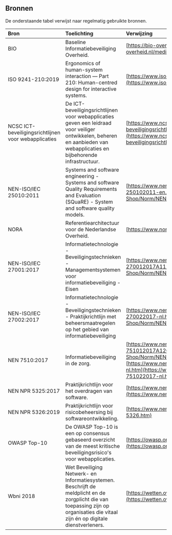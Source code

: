 ## Bronnen

De onderstaande tabel verwijst naar regelmatig gebruikte bronnen.

| Bron                                                 | Toelichting                                                                                                                                                                       | Verwijzing                                                                                                                                                                                                                                 |
|:-----------------------------------------------------|:----------------------------------------------------------------------------------------------------------------------------------------------------------------------------------|:-------------------------------------------------------------------------------------------------------------------------------------------------------------------------------------------------------------------------------------------|
| BIO                                                  | Baseline Informatiebeveiliging Overheid.                                                                                                                                          | [https://bio-overheid.nl/media/1324/bio-v103.pdf](https://bio-overheid.nl/media/1324/bio-v103.pdf)                                                                                                                                         |
| ISO 9241-210:2019                                    | Ergonomics of human-system interaction — Part 210: Human-centred design for interactive systems.                                                                                  | [https://www.iso.org/standard/77520.html](https://www.iso.org/standard/77520.html)                                                                                                                                                         |
| NCSC ICT-beveiligingsrichtlijnen voor webapplicaties | De ICT-beveiligingsrichtlijnen voor webapplicaties geven een leidraad voor veiliger ontwikkelen, beheren en aanbieden van webapplicaties en bijbehorende infrastructuur.          | [https://www.ncsc.nl/documenten/publicaties/2019/mei/01/ict-beveiligingsrichtlijnen-voor-webapplicaties](https://www.ncsc.nl/documenten/publicaties/2019/mei/01/ict-beveiligingsrichtlijnen-voor-webapplicaties).                          |
| NEN-ISO/IEC 25010:2011                               | Systems and software engineering - Systems and software Quality Requirements and Evaluation (SQuaRE) - System and software quality models.                                        | [https://www.nen.nl/NEN-Shop/Norm/NENISOIEC-250102011-en.htm](https://www.nen.nl/NEN-Shop/Norm/NENISOIEC-250102011-en.htm)                                                                                                                 |
| NORA                                                 | Referentiearchitectuur voor de Nederlandse Overheid.                                                                                                                              | [https://www.noraonline.nl](https://www.noraonline.nl)                                                                                                                                                                                     |
| NEN-ISO/IEC 27001:2017                               | Informatietechnologie - Beveiligingstechnieken - Managementsystemen voor informatiebeveiliging - Eisen                                                                            | [https://www.nen.nl/NEN-Shop/Norm/NENENISOIEC-270012017A112020-nl.htm](https://www.nen.nl/NEN-Shop/Norm/NENENISOIEC-270012017A112020-nl.htm)                                                                                               |
| NEN-ISO/IEC 27002:2017                               | Informatietechnologie - Beveiligingstechnieken - Praktijkrichtlijn met beheersmaatregelen op het gebied van informatiebeveiliging                                                 | [https://www.nen.nl/NEN-Shop/Norm/NENENISOIEC-270022017-nl.htm](https://www.nen.nl/NEN-Shop/Norm/NENENISOIEC-270022017-nl.htm)                                                                                                             |
| NEN 7510:2017                                        | Informatiebeveiliging in de zorg.                                                                                                                                                 | [https://www.nen.nl/NEN-Shop/Norm/NEN-751012017A12020-nl.htm](https://www.nen.nl/NEN-Shop/Norm/NEN-751012017A12020-nl.htm), [https://www.nen.nl/NEN-Shop/Norm/NEN-751022017-nl.htm](https://www.nen.nl/NEN-Shop/Norm/NEN-751022017-nl.htm) |
| NEN NPR 5325:2017                                    | Praktijkrichtlijn voor het overdragen van software.                                                                                                                               | [https://www.nen.nl/NEN-Shop/Norm/NPR-53252017-nl.htm](https://www.nen.nl/NEN-Shop/Norm/NPR-53252017-nl.htm)                                                                                                                               |
| NEN NPR 5326:2019                                    | Praktijkrichtlijn voor risicobeheersing bij softwareontwikkeling.                                                                                                                 | [https://www.nen.nl/NPR-5326.htm](https://www.nen.nl/NPR-5326.htm)                                                                                                                                                                         |
| OWASP Top-10                                         | De OWASP Top-10 is een op consensus gebaseerd overzicht van de meest kritische beveiligingsrisico's voor webapplicaties.                                                          | [https://owasp.org/www-project-top-ten/](https://owasp.org/www-project-top-ten/)                                                                                                                                                           |
| Wbni 2018                                            | Wet Beveiliging Netwerk- en Informatiesystemen. Beschrijft de meldplicht en de zorgplicht die van toepassing zijn op organisaties die vitaal zijn én op digitale dienstverleners. | [https://wetten.overheid.nl/BWBR0041515/2020-07-15](https://wetten.overheid.nl/BWBR0041515/2020-07-15)                                                                                                                                     |
